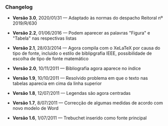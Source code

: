 
### Changelog

- **Versão 3.0**, 2020/01/31 — Adaptado às normas do despacho Reitoral nº 2019/R/630

- **Versão 2.2**, 01/06/2016 — Podem aparecer as palavras "Figura" e "Tabela" nas respectivas listas

- **Versão 2.1**, 28/03/2014 — Agora compila com o XeLaTeX por causa do tipo de fonte, incluido o estilo de biblipgrafia IEEE, possibilidade de escolha de tipo de fonte matemático

- **Versão 2.0**, 10/11/2011 — Bibliografia agora aparece no índice

- **Versão 1.9**, 10/10/2011 — Resolvido problema em que o texto nas tabelas aparecia em cima da linha superior

- **Versão 1.8**, 12/07/2011 — Legendas são agora centradas

- **Versão 1.7**, 8/07/2011 — Correcção de algumas medidas de acordo com novo modelo de Word

- **Versão 1.6**, 1/07/2011 — Trebuchet inserido como fonte principal